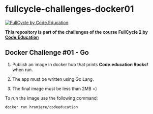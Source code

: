 # fullcycle-challenges-docker01
[![FullCycle by Code.Education](https://portal.code.education/bundles/sonbase/img/lms/LogoFCCode.png?32)](https://code.education)

**This repository is part of the challenges of the course FullCycle 2 by [Code.Education](https://code.education)**

## Docker Challenge #01 - Go

1. Publish an image in docker hub that prints **Code.education Rocks!** when run.

1. The app must be written using Go Lang.

1. The final image must be less than 2MB =)

To run the image use the following command:
```sh
docker run hraniere/codeeducation
```
